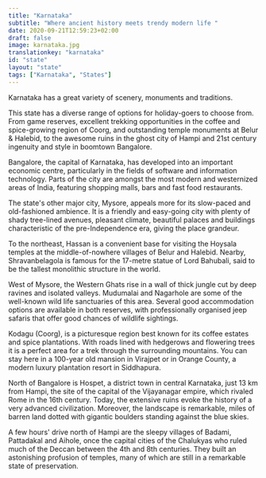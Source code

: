 ```yaml
---
title: "Karnataka"
subtitle: "Where ancient history meets trendy modern life "
date: 2020-09-21T12:59:23+02:00
draft: false
image: karnataka.jpg
translationkey: "karnataka"
id: "state"
layout: "state"
tags: ["Karnataka", "States"] 
---
```


Karnataka has a great variety of scenery, monuments and traditions.

This state has a diverse range of options for holiday-goers to choose from. From game reserves, excellent trekking opportunities in the coffee and spice-growing region of Coorg, and outstanding temple monuments at Belur & Halebid, to the awesome ruins in the ghost city of Hampi and 21st century ingenuity and style in boomtown Bangalore.

Bangalore, the capital of Karnataka, has developed into an important economic centre, particularly in the fields of software and information technology. Parts of the city are amongst the most modern and westernized areas of India, featuring shopping malls, bars and fast food restaurants.

The state's other major city, Mysore, appeals more for its slow-paced and old-fashioned ambience. It is a friendly and easy-going city with plenty of shady tree-lined avenues, pleasant climate, beautiful palaces and buildings characteristic of the pre-Independence era, giving the place grandeur.

To the northeast, Hassan is a convenient base for visiting the Hoysala temples at the middle-of-nowhere villages of Belur and Halebid. Nearby, Shravanbelagola is famous for the 17-metre statue of Lord Bahubali, said to be the tallest monolithic structure in the world.

West of Mysore, the Western Ghats rise in a wall of thick jungle cut by deep ravines and isolated valleys. Mudumalai and Nagarhole are some of the well-known wild life sanctuaries of this area. Several good accommodation options are available in both reserves, with professionally organised jeep safaris that offer good chances of wildlife sightings.

Kodagu (Coorg), is a picturesque region best known for its coffee estates and spice plantations. With roads lined with hedgerows and flowering trees it is a perfect area for a trek through the surrounding mountains. You can stay here in a 100-year old mansion in Virajpet or in Orange County, a modern luxury plantation resort in Siddhapura.

North of Bangalore is Hospet, a district town in central Karnataka, just 13 km from Hampi, the site of the capital of the Vijayanagar empire, which rivaled Rome in the 16th century. Today, the extensive ruins evoke the history of a very advanced civilization. Moreover, the landscape is remarkable, miles of barren land dotted with gigantic boulders standing against the blue skies.

A few hours' drive north of Hampi are the sleepy villages of Badami, Pattadakal and Aihole, once the capital cities of the Chalukyas who ruled much of the Deccan between the 4th and 8th centuries. They built an astonishing profusion of temples, many of which are still in a remarkable state of preservation.
